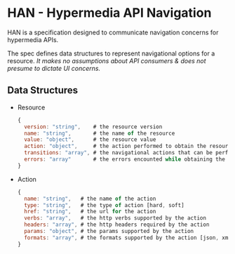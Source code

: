 # HAN - Hypermedia API Navigation

HAN is a specification designed to communicate navigation concerns for hypermedia APIs.

The spec defines data structures to represent navigational options for a resource.
*It makes no assumptions about API consumers & does not presume to dictate UI concerns.*

## Data Structures

* Resource

  ```javascript
  {
    version: "string",    # the resource version
    name: "string",       # the name of the resource
    value: "object",      # the resource value
    action: "object",     # the action performed to obtain the resource
    transitions: "array", # the navigational actions that can be performed with the resource
    errors: "array"       # the errors encounted while obtaining the resource
  }
  ```

* Action

  ```javascript
  {
    name: "string",   # the name of the action
    type: "string",   # the type of action [hard, soft]
    href: "string",   # the url for the action
    verbs: "array",   # the http verbs supported by the action
    headers: "array", # the http headers required by the action
    params: "object", # the params supported by the action
    formats: "array", # the formats supported by the action [json, xml, ...]
  }
  ```

